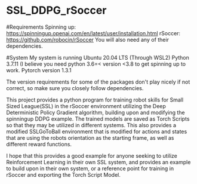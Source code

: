 # SSL_DDPG_rSoccer
#Requirements
Spinning up: https://spinningup.openai.com/en/latest/user/installation.html
rSoccer: https://github.com/robocin/rSoccer
You will also need any of their dependencies.

#System
My system is running
Ubuntu 20.04 LTS (Through WSL2)
Python 3.7.11 (I believe you need python 3.6=< version <3.8 to get spinning up to work.
Pytorch version 1.3.1

The version requirements for some of the packages don't play nicely if not correct, so make sure you closely follow dependencies.

This project provides a python program for training robot skills for Small Sized League(SSL) in the rSoccer environment utilizing the Deep Deterministic Policy Gradient algorithm, building upon and modifying the spinningup DDPG example. 
The trained models are saved as Torch Scripts so that they may be utilized in different systems. 
This also provides a modified SSLGoToBall environment that is modified for actions and states that are using the robots orientation as the starting frame, as well as different reward functions.

I hope that this provides a good example for anyone seeking to utilize Reinforcement Learning in their own SSL system, and provides an example to build upon in their own system, or a reference point for training in rSoccer and exporting the Torch Script Model.
